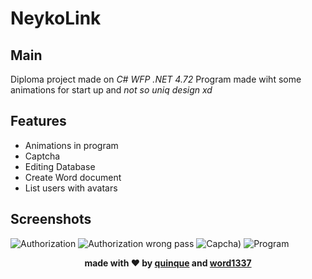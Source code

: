 # **NeykoLink**

## **Main**
Diploma project made on _C# WFP .NET 4.72_
Program made wiht some animations for start up and _not so uniq design xd_

## Features

* Animations in program
* Captcha
* Editing Database
* Create Word document
* List users with avatars

## **Screenshots**
![Authorization](https://github.com/user-attachments/assets/052a8201-a307-4d11-a3c0-aa7b905beae5)
![Authorization wrong pass](https://github.com/user-attachments/assets/5ddea201-f26c-49a2-87af-2e9d485e48f9)
![Capcha)](https://github.com/user-attachments/assets/8c6308f8-6474-4feb-9bc8-6999afbc42e2)
![Program](https://github.com/user-attachments/assets/760acaa3-0c21-4128-8336-74b8be9aef52)

<div align='center'>

<b>made with ❤️ by [quinque](https://t.me/quinque1337) and [word1337](t.me/luaenjoyer)</b>

</div>
